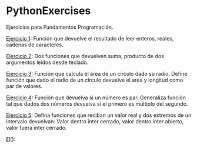 # PythonExercises
Ejercicios para Fundamentos Programación.


[Ejercicio 1](ejercicio1.py): Función que devuelve el resultado de leer enteros, reales, cadenas de caracteres.

[Ejercicio 2](ejercicio2.py): Dos funciones que devuelven suma, producto de dos argumentos leídos desde teclado.

[Ejercicio 3](ejercicio3.py): Función que calcula el área de un círculo dado su radio. Define función que dado el radio de un círculo devuelve el area y longitud como par de valores.

[Ejercicio 4](ejercicio4.py): Función que devuelva si un número es par. Generaliza función tal que dados dos números devuelva si el primero es múltiplo del segundo.

[Ejercicio 5](ejercicio5.py): Defina funciones que reciban un valor real y dos extremos de un intervalo devuelvan: Valor dentro inter cerrado, valor dentro inter abierto, valor fuera inter cerrado.

**[]**():

